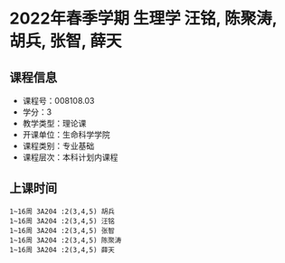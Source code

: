 # 2022年春季学期 生理学 汪铭, 陈聚涛, 胡兵, 张智, 薛天






## 课程信息

- 课程号：008108.03
- 学分：3
- 教学类型：理论课
- 开课单位：生命科学学院
- 课程类别：专业基础
- 课程层次：本科计划内课程

## 上课时间

```
1~16周 3A204 :2(3,4,5) 胡兵
1~16周 3A204 :2(3,4,5) 汪铭
1~16周 3A204 :2(3,4,5) 张智
1~16周 3A204 :2(3,4,5) 陈聚涛
1~16周 3A204 :2(3,4,5) 薛天
```

